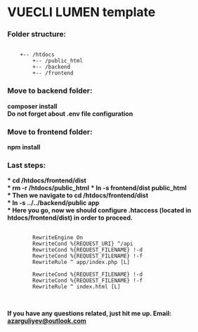 # VUECLI LUMEN template

### Folder structure: <br>
<pre ><code>
    +-- /htdocs
        +-- /public_html
        +-- /backend
        +-- /frontend
</code></pre>

### Move to backend folder:<br>
<strong>composer install</strong>
<br><strong>Do not forget about .env file configuration</strong>

### Move to frontend folder:<br>
<strong>npm install</strong>

### Last steps:<br>
<strong> * cd /htdocs/frontend/dist</strong>
<br><strong> * rm -r /htdocs/public_html</strong>
<strong> * ln -s frontend/dist public_html</strong>
<br><strong> * Then we navigate to cd /htdocs/frontend/dist</strong>
<br><strong> * ln -s ../../backend/public app</strong>
<br><strong> * Here you go, now we should configure .htaccess (located in htdocs/frontend/dist) in order to proceed.</strong>

<pre>
    <code>
        RewriteEngine On
        RewriteCond %{REQUEST_URI} ^/api
        RewriteCond %{REQUEST_FILENAME} !-d
        RewriteCond %{REQUEST_FILENAME} !-f
        RewriteRule ^ app/index.php [L]

        RewriteCond %{REQUEST_FILENAME} !-d
        RewriteCond %{REQUEST_FILENAME} !-f
        RewriteRule ^ index.html [L]
    </code>
</pre>

<br><strong> If you have any questions related, just hit me up. Email: azarguliyev@outlook.com</strong>
